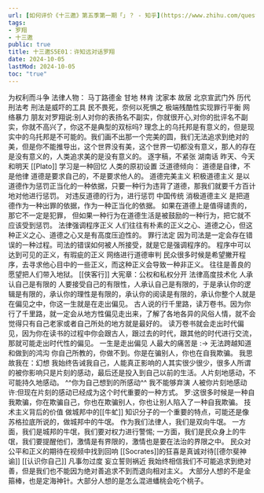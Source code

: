 ```yaml
---
url: [如何评价《十三邀》第五季第一期「」？ - 知乎](https://www.zhihu.com/question/436081365)
tags:
- 罗翔
- 十三邀
public: true
title: 十三邀S5E01：许知远对话罗翔
date: 2024-10-05
lastMod: 2024-10-05
toc: "true"
---
```


为权利而斗争
法律人物：
马丁路德金
甘地
林肯
沈家本
故居 北京宣武门外
历代刑法考
刑法是威吓的工具
民不畏死，奈何以死惧之
极端残酷性实现罪行平衡
网络暴力
朋友对罗翔说:别人对你的表扬名不副实，你就很开心,对你的批评名不副实，你就不高兴了，你这不是典型的双标吗?
理念上的乌托邦是有意义的，但是现实中的乌托邦是不可能的。我们画不出那一个完美的圆，我们无法追求到绝对的美，但是你不能推导出，这个世界没有美，这个世界一切都没有意义，那人的存在是没有意义的，人类追求美的是没有意义的。
逐字稿，不紧张
湖南话 昨天、今天和明天
[[Plato]] 学习是一种回忆
人类的原初设置
泛道德倾向：
道德是自律，不是他律
道德是要求自己的，不是要求他人的。
道德完美主义
积极道德主义
是以道德作为惩罚正当化的一种依据，只要一种行为违背了道德，那我们就要千方百计地对他进行惩罚。
对违反道德的行为，进行惩罚
中国传统
消极道德主义
是把道德作为一种出罪的依据，作为一种正当化的依据。
如果在道德上是值得谴责的，那它不一定是犯罪，
但如果一种行为在道德生活是被鼓励的一种行为，把它就不应该受到惩罚。
法律强调程序正义
人们往往有朴素的正义之心、道德之心，但这种正义之心、道德之心又是有高度压迫性的。
罪行法定
因为司法是一定会存在错误的一种过程。司法的错误如何被人所接受，就是它是强调程序的。
程序中可以达到可见的正义，有瑕疵的正义
网络进行道德审判
民众很多时候是希望撇开程序，去寻求他心目中的一些正义，而这种正义会导致一种非正义。
往往是善良的愿望把人们带入地狱。
[[侠客行]]
大宪章：公权和私权分开
法律高度技术化
人承认自己是有限的
人要接受自己的有限性，人承认自己是有限的，于是承认你的逻辑是有限的，承认你的理性是有限的，承认你的阅读是有限的，承认你整个人就是在偏见之中，你这一生就是在走出偏见。
古人说的行千里路，读万卷书。因为你行了千里路，就一定会从地方性偏见走出来，了解了各地各异的风俗人情，就不会觉得只有自己老家或者自己所处的地方就是最好的。
读万卷书就会走出时代偏见，因为你在读书的过程中你会跟古人，跟过去的时代，跟其他的时代进行交流，那就可能走出时代性的偏见。
一生是走出偏见
人最大的痛苦是 :-> 无法跨越知道和做到的鸿沟
你自己所教的，你做不到。你是在骗别人，你也在自我欺骗。
我思故我在：幻想
我始终告诫我自己，人能真正影响的人其实很少很少，很多人所谓的被你影响只是片刻的感动，最后还是投入到自己以前的生活。人片刻地感动，不可能持久地感动。
^^你为自己想到的所感动^^
我不能够弃演
人被你片刻地感动
许:但现在片刻的感动已经成为这个时代重要的一种方式。
罗:这很多时候是一种自我欺骗，你在欺骗自己，你也在欺骗别人，你也让别人陷入了一种自我欺骗。
技术主义背后的价值
做城邦中的[[牛虻]]
知识分子的一个重要的特点，可能还是像苏格拉底所说的，做城邦中的牛氓。
作为我们法律人，我们是双向牛氓。
一方面，我们是城邦的牛氓，我们要对权力进行警惕;
一方面，我们是民众身上的牛氓，我们要提醒他们，激情是有界限的，激情也是要在法治的界限之中。
民众对公平和正义的期待在视频中找到回响
[[Socrates]]的狂喜是真诚对待[[德尔斐神谕]]
[[认识你自己]]
凡事勿过度
妄立誓则祸近
我始终相信我们不可能追求到绝对善，但是我们也不能因为绝对善追求不到而退向相对主义。
大部分人想的不是金箍棒，也是定海神针。大部分人想的是怎么混进蟠桃会吃个桃子。